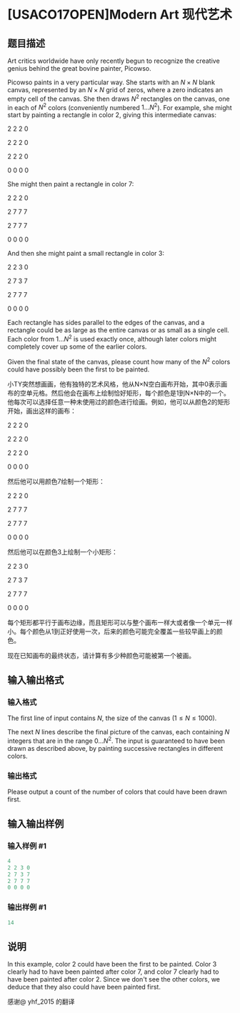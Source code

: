 # [USACO17OPEN]Modern Art 现代艺术

## 题目描述

Art critics worldwide have only recently begun to recognize the creative genius behind the great bovine painter, Picowso.

Picowso paints in a very particular way. She starts with an $N \times N$ blank canvas, represented by an $N \times N$ grid of zeros, where a zero indicates an empty cell of the canvas. She then draws $N^2$ rectangles on the canvas, one in each of $N^2$ colors (conveniently numbered $1 \ldots N^2$). For example, she might start by painting a rectangle in color 2, giving this intermediate canvas:

2 2 2 0

2 2 2 0

2 2 2 0

0 0 0 0

She might then paint a rectangle in color 7:

2 2 2 0

2 7 7 7

2 7 7 7

0 0 0 0

And then she might paint a small rectangle in color 3:

2 2 3 0

2 7 3 7

2 7 7 7

0 0 0 0

Each rectangle has sides parallel to the edges of the canvas, and a rectangle could be as large as the entire canvas or as small as a single cell. Each color from $1 \ldots N^2$ is used exactly once, although later colors might completely cover up some of the earlier colors.

Given the final state of the canvas, please count how many of the $N^2$ colors could have possibly been the first to be painted.

小TY突然想画画，他有独特的艺术风格，他从N×N空白画布开始，其中0表示画布的空单元格。然后他会在画布上绘制恰好矩形，每个颜色是1到N×N中的一个。他每次可以选择任意一种未使用过的颜色进行绘画。例如，他可以从颜色2的矩形开始，画出这样的画布：

2 2 2 0

2 2 2 0

2 2 2 0

0 0 0 0

然后他可以用颜色7绘制一个矩形：

2 2 2 0

2 7 7 7

2 7 7 7

0 0 0 0

然后他可以在颜色3上绘制一个小矩形：

2 2 3 0

2 7 3 7

2 7 7 7

0 0 0 0

每个矩形都平行于画布边缘，而且矩形可以与整个画布一样大或者像一个单元一样小。每个颜色从1到正好使用一次，后来的颜色可能完全覆盖一些较早画上的颜色。

现在已知画布的最终状态，请计算有多少种颜色可能被第一个被画。

## 输入输出格式

### 输入格式

The first line of input contains $N$, the size of the canvas ($1 \leq N \leq 1000$).

The next $N$ lines describe the final picture of the canvas, each containing $N$ integers that are in the range $0 \ldots N^2$. The input is guaranteed to have been drawn as described above, by painting successive rectangles in different colors.

### 输出格式

Please output a count of the number of colors that could have been drawn first.

## 输入输出样例

### 输入样例 #1

```cpp
4
2 2 3 0
2 7 3 7
2 7 7 7
0 0 0 0
```


### 输出样例 #1

```cpp
14
```


## 说明

In this example, color 2 could have been the first to be painted. Color 3 clearly had to have been painted after color 7, and color 7 clearly had to have been painted after color 2. Since we don't see the other colors, we deduce that they also could have been painted first.

感谢@ yhf\_2015 的翻译

